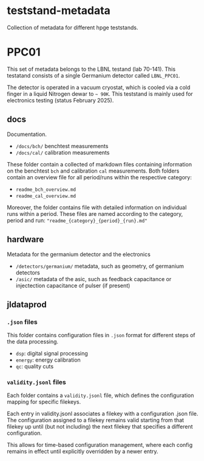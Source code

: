# teststand-metadata
Collection of metadata for different hpge teststands. 

# PPC01
This set of metadata belongs to the LBNL testand (lab 70-141). This testatand consists of a single Germanium detector called `LBNL_PPC01`.  

The detector is operated in a vacuum cryostat, which is cooled via a cold finger in a liquid Nitrogen dewar to `~ 90K`. This teststand is mainly used for electronics testing (status February 2025). 

## docs
Documentation. 

-  `/docs/bch/` benchtest measurements
- `/docs/cal/` calibration measurements

These folder contain a collected of markdown files containing information on the benchtest `bch` and calibration `cal` measurements. Both folders contain an overview file for all period/runs within the respective category:
-  `readme_bch_overview.md` 
- `readme_cal_overview.md` 

Moreover, the folder contains file with detailed information on individual runs within a period.  These files are named according to the category, period and run:  `"readme_{category}_{period}_{run}.md"`

## hardware
Metadata for the germanium detector and the electronics
- `/detectors/germanium/` metadata, such as geometry, of germanium detectors
- `/asic/` metadata of the asic, such as feedback capacitance or injectection capacitance of pulser (if present)

## jldataprod
### **`.json`** files
This folder contains configuration files in `.json` format for different steps of the data processing. 
- `dsp`: digital signal processing
- `energy`: energy calibration
- `qc`: quality cuts
### **`validity.jsonl`** files
Each folder contains a `validity.jsonl` file, which defines the configuration mapping for specific filekeys.

Each entry in validity.jsonl associates a filekey with a configuration .json file. The configuration assigned to a filekey remains valid starting from that filekey up until (but not including) the next filekey that specifies a different configuration.

This allows for time-based configuration management, where each config remains in effect until explicitly overridden by a newer entry.